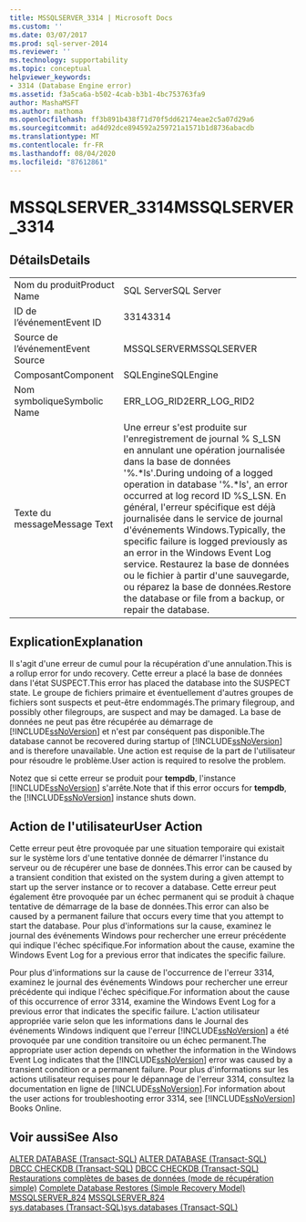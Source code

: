 ```yaml
---
title: MSSQLSERVER_3314 | Microsoft Docs
ms.custom: ''
ms.date: 03/07/2017
ms.prod: sql-server-2014
ms.reviewer: ''
ms.technology: supportability
ms.topic: conceptual
helpviewer_keywords:
- 3314 (Database Engine error)
ms.assetid: f3a5ca6a-b502-4cab-b3b1-4bc753763fa9
author: MashaMSFT
ms.author: mathoma
ms.openlocfilehash: ff3b891b438f71d70f5dd62174eae2c5a07d29a6
ms.sourcegitcommit: ad4d92dce894592a259721a1571b1d8736abacdb
ms.translationtype: MT
ms.contentlocale: fr-FR
ms.lasthandoff: 08/04/2020
ms.locfileid: "87612861"
---
```

# <a name="mssqlserver_3314"></a><span data-ttu-id="7b6ef-102">MSSQLSERVER_3314</span><span class="sxs-lookup"><span data-stu-id="7b6ef-102">MSSQLSERVER_3314</span></span>
    
## <a name="details"></a><span data-ttu-id="7b6ef-103">Détails</span><span class="sxs-lookup"><span data-stu-id="7b6ef-103">Details</span></span>  
  
|||  
|-|-|  
|<span data-ttu-id="7b6ef-104">Nom du produit</span><span class="sxs-lookup"><span data-stu-id="7b6ef-104">Product Name</span></span>|<span data-ttu-id="7b6ef-105">SQL Server</span><span class="sxs-lookup"><span data-stu-id="7b6ef-105">SQL Server</span></span>|  
|<span data-ttu-id="7b6ef-106">ID de l’événement</span><span class="sxs-lookup"><span data-stu-id="7b6ef-106">Event ID</span></span>|<span data-ttu-id="7b6ef-107">3314</span><span class="sxs-lookup"><span data-stu-id="7b6ef-107">3314</span></span>|  
|<span data-ttu-id="7b6ef-108">Source de l’événement</span><span class="sxs-lookup"><span data-stu-id="7b6ef-108">Event Source</span></span>|<span data-ttu-id="7b6ef-109">MSSQLSERVER</span><span class="sxs-lookup"><span data-stu-id="7b6ef-109">MSSQLSERVER</span></span>|  
|<span data-ttu-id="7b6ef-110">Composant</span><span class="sxs-lookup"><span data-stu-id="7b6ef-110">Component</span></span>|<span data-ttu-id="7b6ef-111">SQLEngine</span><span class="sxs-lookup"><span data-stu-id="7b6ef-111">SQLEngine</span></span>|  
|<span data-ttu-id="7b6ef-112">Nom symbolique</span><span class="sxs-lookup"><span data-stu-id="7b6ef-112">Symbolic Name</span></span>|<span data-ttu-id="7b6ef-113">ERR_LOG_RID2</span><span class="sxs-lookup"><span data-stu-id="7b6ef-113">ERR_LOG_RID2</span></span>|  
|<span data-ttu-id="7b6ef-114">Texte du message</span><span class="sxs-lookup"><span data-stu-id="7b6ef-114">Message Text</span></span>|<span data-ttu-id="7b6ef-115">Une erreur s'est produite sur l'enregistrement de journal % S_LSN en annulant une opération journalisée dans la base de données '%.\*ls'.</span><span class="sxs-lookup"><span data-stu-id="7b6ef-115">During undoing of a logged operation in database '%.\*ls', an error occurred at log record ID %S_LSN.</span></span> <span data-ttu-id="7b6ef-116">En général, l'erreur spécifique est déjà journalisée dans le service de journal d'événements Windows.</span><span class="sxs-lookup"><span data-stu-id="7b6ef-116">Typically, the specific failure is logged previously as an error in the Windows Event Log service.</span></span> <span data-ttu-id="7b6ef-117">Restaurez la base de données ou le fichier à partir d'une sauvegarde, ou réparez la base de données.</span><span class="sxs-lookup"><span data-stu-id="7b6ef-117">Restore the database or file from a backup, or repair the database.</span></span>|  
  
## <a name="explanation"></a><span data-ttu-id="7b6ef-118">Explication</span><span class="sxs-lookup"><span data-stu-id="7b6ef-118">Explanation</span></span>  
 <span data-ttu-id="7b6ef-119">Il s'agit d'une erreur de cumul pour la récupération d'une annulation.</span><span class="sxs-lookup"><span data-stu-id="7b6ef-119">This is a rollup error for undo recovery.</span></span> <span data-ttu-id="7b6ef-120">Cette erreur a placé la base de données dans l'état SUSPECT.</span><span class="sxs-lookup"><span data-stu-id="7b6ef-120">This error has placed the database into the SUSPECT state.</span></span> <span data-ttu-id="7b6ef-121">Le groupe de fichiers primaire et éventuellement d'autres groupes de fichiers sont suspects et peut-être endommagés.</span><span class="sxs-lookup"><span data-stu-id="7b6ef-121">The primary filegroup, and possibly other filegroups, are suspect and may be damaged.</span></span> <span data-ttu-id="7b6ef-122">La base de données ne peut pas être récupérée au démarrage de [!INCLUDE[ssNoVersion](../../includes/ssnoversion-md.md)] et n'est par conséquent pas disponible.</span><span class="sxs-lookup"><span data-stu-id="7b6ef-122">The database cannot be recovered during startup of [!INCLUDE[ssNoVersion](../../includes/ssnoversion-md.md)] and is therefore unavailable.</span></span> <span data-ttu-id="7b6ef-123">Une action est requise de la part de l'utilisateur pour résoudre le problème.</span><span class="sxs-lookup"><span data-stu-id="7b6ef-123">User action is required to resolve the problem.</span></span>  
  
 <span data-ttu-id="7b6ef-124">Notez que si cette erreur se produit pour **tempdb**, l'instance [!INCLUDE[ssNoVersion](../../includes/ssnoversion-md.md)] s'arrête.</span><span class="sxs-lookup"><span data-stu-id="7b6ef-124">Note that if this error occurs for **tempdb**, the [!INCLUDE[ssNoVersion](../../includes/ssnoversion-md.md)] instance shuts down.</span></span>  
  
## <a name="user-action"></a><span data-ttu-id="7b6ef-125">Action de l'utilisateur</span><span class="sxs-lookup"><span data-stu-id="7b6ef-125">User Action</span></span>  
 <span data-ttu-id="7b6ef-126">Cette erreur peut être provoquée par une situation temporaire qui existait sur le système lors d'une tentative donnée de démarrer l'instance du serveur ou de récupérer une base de données.</span><span class="sxs-lookup"><span data-stu-id="7b6ef-126">This error can be caused by a transient condition that existed on the system during a given attempt to start up the server instance or to recover a database.</span></span> <span data-ttu-id="7b6ef-127">Cette erreur peut également être provoquée par un échec permanent qui se produit à chaque tentative de démarrage de la base de données.</span><span class="sxs-lookup"><span data-stu-id="7b6ef-127">This error can also be caused by a permanent failure that occurs every time that you attempt to start the database.</span></span> <span data-ttu-id="7b6ef-128">Pour plus d'informations sur la cause, examinez le journal des événements Windows pour rechercher une erreur précédente qui indique l'échec spécifique.</span><span class="sxs-lookup"><span data-stu-id="7b6ef-128">For information about the cause, examine the Windows Event Log for a previous error that indicates the specific failure.</span></span>  
  
 <span data-ttu-id="7b6ef-129">Pour plus d'informations sur la cause de l'occurrence de l'erreur 3314, examinez le journal des événements Windows pour rechercher une erreur précédente qui indique l'échec spécifique.</span><span class="sxs-lookup"><span data-stu-id="7b6ef-129">For information about the cause of this occurrence of error 3314, examine the Windows Event Log for a previous error that indicates the specific failure.</span></span> <span data-ttu-id="7b6ef-130">L'action utilisateur appropriée varie selon que les informations dans le Journal des événements Windows indiquent que l'erreur [!INCLUDE[ssNoVersion](../../includes/ssnoversion-md.md)] a été provoquée par une condition transitoire ou un échec permanent.</span><span class="sxs-lookup"><span data-stu-id="7b6ef-130">The appropriate user action depends on whether the information in the Windows Event Log indicates that the [!INCLUDE[ssNoVersion](../../includes/ssnoversion-md.md)] error was caused by a transient condition or a permanent failure.</span></span> <span data-ttu-id="7b6ef-131">Pour plus d'informations sur les actions utilisateur requises pour le dépannage de l'erreur 3314, consultez la documentation en ligne de [!INCLUDE[ssNoVersion](../../includes/ssnoversion-md.md)].</span><span class="sxs-lookup"><span data-stu-id="7b6ef-131">For information about the user actions for troubleshooting error 3314, see [!INCLUDE[ssNoVersion](../../includes/ssnoversion-md.md)] Books Online.</span></span>  
  
## <a name="see-also"></a><span data-ttu-id="7b6ef-132">Voir aussi</span><span class="sxs-lookup"><span data-stu-id="7b6ef-132">See Also</span></span>  
 <span data-ttu-id="7b6ef-133">[ALTER DATABASE &#40;Transact-SQL&#41;](/sql/t-sql/statements/alter-database-transact-sql) </span><span class="sxs-lookup"><span data-stu-id="7b6ef-133">[ALTER DATABASE &#40;Transact-SQL&#41;](/sql/t-sql/statements/alter-database-transact-sql) </span></span>  
 <span data-ttu-id="7b6ef-134">[DBCC CHECKDB &#40;Transact-SQL&#41;](/sql/t-sql/database-console-commands/dbcc-checkdb-transact-sql) </span><span class="sxs-lookup"><span data-stu-id="7b6ef-134">[DBCC CHECKDB &#40;Transact-SQL&#41;](/sql/t-sql/database-console-commands/dbcc-checkdb-transact-sql) </span></span>  
 <span data-ttu-id="7b6ef-135">[Restaurations complètes de bases de données &#40;mode de récupération simple&#41;](../backup-restore/complete-database-restores-simple-recovery-model.md) </span><span class="sxs-lookup"><span data-stu-id="7b6ef-135">[Complete Database Restores &#40;Simple Recovery Model&#41;](../backup-restore/complete-database-restores-simple-recovery-model.md) </span></span>  
 <span data-ttu-id="7b6ef-136">[MSSQLSERVER_824](mssqlserver-824-database-engine-error.md) </span><span class="sxs-lookup"><span data-stu-id="7b6ef-136">[MSSQLSERVER_824](mssqlserver-824-database-engine-error.md) </span></span>  
 [<span data-ttu-id="7b6ef-137">sys.databases &#40;Transact-SQL&#41;</span><span class="sxs-lookup"><span data-stu-id="7b6ef-137">sys.databases &#40;Transact-SQL&#41;</span></span>](/sql/relational-databases/system-catalog-views/sys-databases-transact-sql)  
  
  
